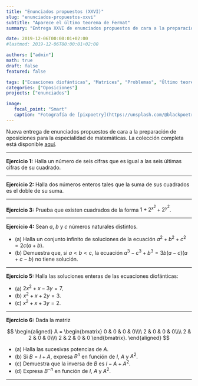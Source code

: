 ```yaml
---
title: "Enunciados propuestos (XXVI)"
slug: "enunciados-propuestos-xxvi"
subtitle: "Aparece el último teorema de Fermat"
summary: "Entrega XXVI de enunciados propuestos de cara a la preparación de oposiciones en la especialidad de matemáticas."

date: 2019-12-06T00:00:01+02:00
#lastmod: 2019-12-06T00:00:01+02:00

authors: ["admin"]
math: true
draft: false
featured: false

tags: ["Ecuaciones diofánticas", "Matrices", "Problemas", "Último teorema de Fermat"]
categories: ["Oposiciones"]
projects: ["enunciados"]

image:
   focal_point: "Smart"
   caption: "Fotografía de [pixpoetry](https://unsplash.com/@blackpoetry), disponible en [Unsplash](https://unsplash.com/photos/kbEG0P9tYRI)."
---
```


Nueva entrega de enunciados propuestos de cara a la preparación de oposiciones para la especialidad de matemáticas. La colección completa está disponible [aquí](/courses/enunciados/).

---

**Ejercicio 1:** Halla un número de seis cifras que es igual a las seis últimas cifras de su cuadrado.

---

**Ejercicio 2:** Halla dos números enteros tales que la suma de sus cuadrados es el doble de su suma.

---

**Ejercicio 3:** Prueba que existen cuadrados de la forma $1 + 2 ^ {x^2} + 2 ^ {y^2}$.

---

**Ejercicio 4:** Sean $a$, $b$ y $c$ números naturales distintos.

- (a) Halla un conjunto infinito de soluciones de la ecuación $a^2 + b^2 + c^2 = 2c(a + b)$.
- (b) Demuestra que, si $a<b<c$, la ecuación $a^3 - c^3 + b^3 = 3b(a - c)(a + c - b)$ no tiene solución.

---

**Ejercicio 5:** Halla las soluciones enteras de las ecuaciones diofánticas:

- (a) $2x^2 + x - 3y = 7$.
- (b) $x^2 + x + 2y = 3$.
- (c) $x^2 + x + 3y = 2$.

---

**Ejercicio 6:** Dada la matriz

$$
\begin{aligned}
A = 
\begin{bmatrix}
0 & 0 & 0 & 0\\\\ 2 & 0 & 0 & 0\\\\ 2 & 2 & 0 & 0\\\\ 2 & 2 & 0 & 0
\end{bmatrix}.
\end{aligned}
$$

- (a) Halla las sucesivas potencias de $A$.
- (b) Si $B = I + A$, expresa $B^n$ en función de $I$, $A$ y $A^2$.
- (c) Demuestra que la inversa de $B$ es $I - A + A^2$.
- (d) Expresa $B^{-n}$ en función de $I$, $A$ y $A^2$.

---
